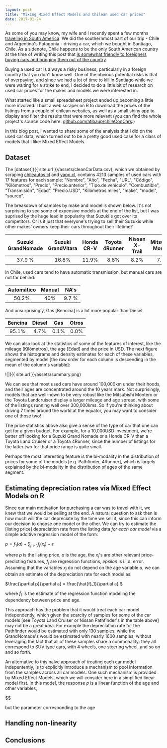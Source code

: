 ```yaml
---
layout: post
title: "Mixing Mixed Effect Models and Chilean used car prices"
date: 2017-01-24
---
```


As some of you may know, my wife and I recently spent a few months [traveling in South America](http://properaestacio.wordpress.com). We did the southernmost part of our trip - Chile and Argentina's Patagonia - driving a car, which we bought in Santiago, Chile. As a sidenote, Chile happens to be the only South American country at the time of writing this post that [is somewhat friendly to foreigners buying cars and bringing them out of the country](http://practicingforretirement.com/index.php/buy-a-car-in-chile/).

Buying a used car is always a risky business, particularly in a foreign country that you don't know well. One of the obvious potential risks is that of overpaying, and since we had a lot of time to kill in Santiago while we were waiting for a strike to end, I decided to do a little bit of research on used car prices for the makes and models we were interested in.

What started like a small spreadsheet project ended up becoming a little more involved: I built a web scraper on R to download the prices of the listings from a couple of chilean websites, as well as a small shiny app to display and filter the results that were more relevant \(you can find the whole project's source code here: [github.com/atibaup/chileConCars](https://github.com/atibaup/chileConCars).\)

In this blog post, I wanted to share some of the analysis that I did on the used car data, which turned out to be a pretty good used case for a class of models that I like: Mixed Effect Models.

Dataset
-------

The [dataset]({{ site.url }}/assets/cleanCarData.csv), which we obtained by scraping [chileautos.cl](http://www.chileautos.cl) and [yapo.cl](http://www.yapo.cl), contains 4213 samples of used cars with 17 features for each sample: 
"Nombre", "Año", "Fecha", "URL", "Código", "Kilómetros", "Precio", "Precio.anterior", "Tipo.de.vehículo", "Combustible", "Transmisión", "Edad", "Precio.USD", "Kilómetros.miles", "make", "model", "source".

The breakdown of samples by make and model is shown below. It's not surprising to see some of expensive models at the end of the list, but I was suprised by the huge lead in popularity that Suzuki's got over its competitors. Or is it just that everyone's trying to sell their Suzukis while other makes' owners keep their cars throughout their lifetime?

Suzuki GrandNomade | Suzuki GrandVitara | Honda CR-V | Toyota 4Runner | Nissan X-Trail | Mitsubishi Montero | Nissan Pathfinder | Toyota LandCruiser
:---: | :---: | :---: | :---: | :---: | :---: | :---: | :---:  
37.9 %|16.8% | 11.9% | 8.8% | 8.2% | 7.5% | 5.7% | 3.1%

In Chile, used cars tend to have automatic transmission, but manual cars are not far behind:

Automático | Manual |  NA's
:---: | :---: | :---: 
50.2%  | 40% |9.7 %

And unsurprisingly, Gas \[Bencina\] is a lot more popular than Diesel.

Bencina | Diesel | Gas | Otros
:---: | :---: | :---: | :---:
95.1% | 4.7% | 0.1% | 0.0% 

We can also look at the statistics of some of the features of interest, like the mileage \[Kilómetros\], the age \[Edad\] and the price in USD. The next figure shows the histograms and density estimates for each of these variables, segmented by model \[the row order for each column is descending in the mean of the column's variable\]:

![]({{ site.url }}/assets/summary.png)

We can see that most used cars have around 100,000km under their hoods, and their ages are concentrated around the 10 years mark. Not surprisingly, models that are well-nown to be very robust like the Mitsubishi Montero or the Toyota Landcruiser display a larger mileage and age spread, with some of the listings running well over 300,000kms. So if you're thinking about driving 7 times around the world at the equator, you may want to consider one of those two!

The price statistics above also give a sense of the type of car that one can get for a given budget. For example, for a 10,000USD investment, we're better off looking for a Suzuki Grand Nomade or a Honda CR-V than a Toyota Land Cruiser or a Toyota 4Runner, since the number of listings for the latter two for that price range is quite small. 

Perhaps the most interesting feature is the bi-modality in the distribution of prices for some of the models \[e.g. Pathfinder, 4Runner\], which is largely explained by the bi-modality in the distribution of ages of the same segment. 

Estimating depreciation rates via  Mixed Effect Models on R
-----------------------------------------------------------

Since our main motivation for purchasing a car was to travel with it, we knew that we would be selling at the end. A natural question to ask then is how much will the car depreciate by the time we sell it, since this can inform our decision to choose one model or the other. We can try to estimate the \[listing price\] depreciation rate from the listing data *for each car model* via a simple additive regression model of the form:

$p =  f_1(a) + \sum_{j>1} f_j\left(x_j\right)  + \epsilon$  

where $p$ is the listing price, $a$ is the age, the $x_j$'s are other relevant price-predicting features, $f_j$ are regression functions, $epsilon$ is i.i.d. error. Assuming that the variables $x_j$ do not depend on the age variable $a$,  we can obtain an estimate of the depreciation rate for each model as:

$\frac{\partial p}{\partial a} = \frac{\hat{f}_1}{\partial a} $

where $\hat{f}_1$ is the estimate of the regression function modeling the dependency between price and age.

This approach has the problem that it would treat each car model independently, which given the scarcity of samples for some of the car models \[see Toyota Land Cruiser or Nissan Pathfinder's in the table above\] may not be a great idea. For example the depreciation rate for the Pathfinder would be estimated with only 130 samples, while the GrandNomade's would be estimated with nearly 1600 samples, without leveraging the fact that all of these samples share a commonality: they all correspond to SUV type cars, with 4 wheels, one steering wheel, and so on and so forth.  

An alternative to this naive approach of treating each car model indepentently, is to explicitly 
introduce a mechanism to pool information from the samples across all car models. One such mechanism is provided by Mixed Effect Models, which we will consider here in a simplified linear model first. In this model, the response $p$ is a linear function of the age and other variables,

$$

but the parameter corresponding to the age 
 


Handling non-linearity
----------------------


Conclusions
-----------  
